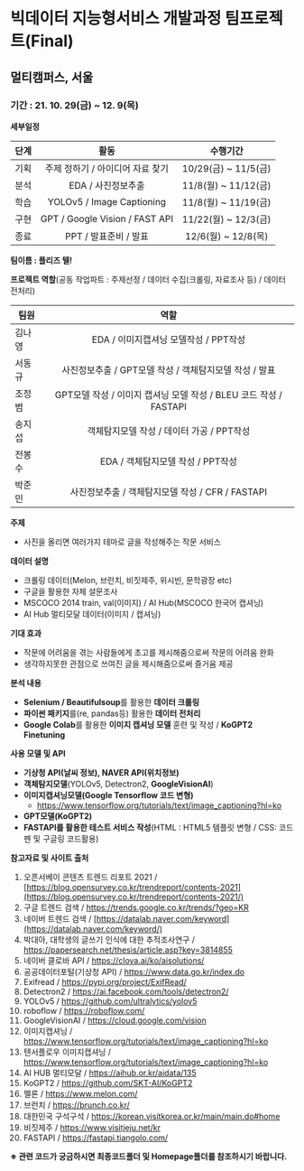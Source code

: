 # 빅데이터 지능형서비스 개발과정 팀프로젝트(Final)

## 멀티캠퍼스, 서울

### 기간 : 21. 10. 29(금) ~ 12. 9(목)

**세부일정** 

| 단계 |               활동               |       수행기간       |
| :--: | :------------------------------: | :------------------: |
| 기획 | 주제 정하기 / 아이디어 자료 찾기 | 10/29(금) ~ 11/5(금) |
| 분석 |        EDA / 사진정보추출        | 11/8(월) ~ 11/12(금) |
| 학습 |    YOLOv5 / Image Captioning     | 11/8(월) ~ 11/19(금) |
| 구현 |  GPT / Google Vision / FAST API  | 11/22(월) ~ 12/3(금) |
| 종료 |      PPT / 발표준비 / 발표       | 12/6(월) ~ 12/8(목)  |

**팀이름 : 플리즈 텔!**

**프로젝트 역할**(공동 작업파트 : 주제선정 / 데이터 수집(크롤링, 자료조사 등) / 데이터 전처리)

| 팀원   |                             역할                             |
| ------ | :----------------------------------------------------------: |
| 김나영 |            EDA / 이미지캡셔닝 모델작성 / PPT작성             |
| 서동규 |    사진정보추출 / GPT모델 작성 / 객체탐지모델 작성 / 발표    |
| 조정범 | GPT모델 작성 / 이미지 캡셔닝 모델 작성 / BLEU 코드 작성 / FASTAPI |
| 송지섭 |          객체탐지모델 작성 / 데이터 가공 / PPT작성           |
| 전봉수 |              EDA / 객체탐지모델 작성 / PPT작성               |
| 박준민 |       사진정보추출 / 객체탐지모델 작성 / CFR / FASTAPI       |

**주제**

- 사진을 올리면 여러가지 테마로 글을 작성해주는 작문 서비스


 **데이터 설명**

- 크롤링 데이터(Melon, 브런치, 비짓제주, 위시빈, 문학광장 etc)
- 구글을 활용한 자체 설문조사
- MSCOCO 2014 train, val(이미지) / AI Hub(MSCOCO 한국어 캡셔닝)
- AI Hub 멀티모달 데이터(이미지 / 캡셔닝)

**기대 효과**

- 작문에 어려움을 겪는 사람들에게 초고를 제시해줌으로써 작문의 어려움 완화
- 생각하지못한 관점으로 쓰여진 글을 제시해줌으로써 즐거움 제공

**분석 내용**

- **Selenium / Beautifulsoup**를 활용한 **데이터 크롤링**
- **파이썬 패키지**를(re, pandas등) 활용한 **데이터 전처리**
- **Google Colab**를 활용한 **이미지 캡셔닝 모델** 훈련 및 작성 / **KoGPT2 Finetuning**

**사용 모델 및 API**

- **기상청 API(날씨 정보), NAVER API(위치정보)**
- **객체탐지모델**(YOLOv5, Detectron2, **GoogleVisionAI**)
- **이미지캡셔닝모델(Google Tensorflow 코드 변형)**
  - https://www.tensorflow.org/tutorials/text/image_captioning?hl=ko
- **GPT모델(KoGPT2)**
- **FASTAPI를 활용한 테스트 서비스 작성**(HTML : HTML5 템플릿 변형 / CSS: 코드펜 및 구글링 코드활용)

**참고자료 및 사이트 출처**

1. 오픈서베이 콘텐츠 트렌드 리포트 2021 / [https://blog.opensurvey.co.kr/trendreport/contents-2021](https://blog.opensurvey.co.kr/trendreport/contents-2021/)
2. 구글 트렌드 검색  / https://trends.google.co.kr/trends/?geo=KR
3. 네이버 트렌드 검색 / [https://datalab.naver.com/keyword](https://datalab.naver.com/keyword/)
4. 박대아, 대학생의 글쓰기 인식에 대한 추적조사연구 / https://papersearch.net/thesis/article.asp?key=3814855
5. 네이버 클로바 API / https://clova.ai/ko/aisolutions/
6. 공공데이터포털(기상청 API) /  https://www.data.go.kr/index.do
7. Exifread / https://pypi.org/project/ExifRead/
8. Detectron2 / https://ai.facebook.com/tools/detectron2/
9. YOLOv5 / https://github.com/ultralytics/yolov5
10. roboflow / https://roboflow.com/
11. GoogleVisionAI / https://cloud.google.com/vision
12. 이미지캡셔닝 / https://www.tensorflow.org/tutorials/text/image_captioning?hl=ko
13. 텐서플로우 이미지캡셔닝 / https://www.tensorflow.org/tutorials/text/image_captioning?hl=ko
14. AI HUB 멀티모달 / https://aihub.or.kr/aidata/135
15. KoGPT2 / https://github.com/SKT-AI/KoGPT2
16. 멜론 / https://www.melon.com/
17. 브런치 / https://brunch.co.kr/
18. 대한민국 구석구석 / https://korean.visitkorea.or.kr/main/main.do#home
19. 비짓제주 / https://www.visitjeju.net/kr
20. FASTAPI / https://fastapi.tiangolo.com/

**※ 관련 코드가 궁금하시면 최종코드폴더 및 Homepage폴더를 참조하시기 바랍니다.**





